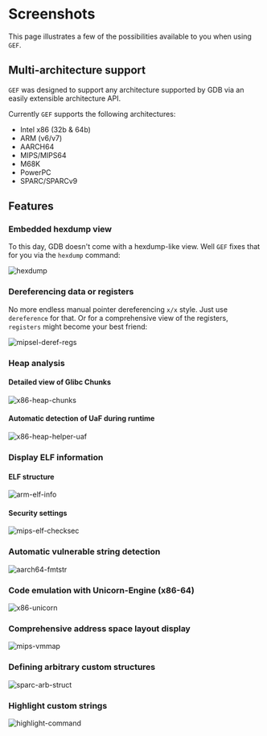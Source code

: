 # Screenshots

<!-- @import "[TOC]" {cmd="toc" depthFrom=1 depthTo=6 orderedList=false} -->


This page illustrates a few of the possibilities available to you when using `GEF`.

## Multi-architecture support

`GEF` was designed to support any architecture supported by GDB via an easily extensible architecture API.

Currently `GEF` supports the following architectures:

 - Intel x86 (32b & 64b)
 - ARM (v6/v7)
 - AARCH64
 - MIPS/MIPS64
 - M68K
 - PowerPC
 - SPARC/SPARCv9


## Features

### Embedded hexdump view

To this day, GDB doesn't come with a hexdump-like view. Well `GEF` fixes that for you via the `hexdump` command:

![hexdump](https://i.imgur.com/mJUq6T2.png)


### Dereferencing data or registers

No more endless manual pointer dereferencing `x/x` style. Just use `dereference` for that. Or for a comprehensive view of the registers, `registers` might become your best friend:

![mipsel-deref-regs](https://i.imgur.com/f5ZaWDC.png)


### Heap analysis

#### Detailed view of Glibc Chunks

![x86-heap-chunks](https://i.imgur.com/zBSTUHb.png)


#### Automatic detection of UaF during runtime

![x86-heap-helper-uaf](https://i.imgur.com/NfV5Cu9.png)


### Display ELF information

#### ELF structure

![arm-elf-info](https://i.imgur.com/qOL8CnL.png)


#### Security settings

![mips-elf-checksec](https://i.imgur.com/aanY2uK.png)


### Automatic vulnerable string detection

![aarch64-fmtstr](https://i.imgur.com/iF4l1R5.png)


### Code emulation with Unicorn-Engine (x86-64)

![x86-unicorn](https://i.imgur.com/emhEsol.png)


### Comprehensive address space layout display

![mips-vmmap](https://i.imgur.com/TbC1kNa.png)


### Defining arbitrary custom structures

![sparc-arb-struct](https://i.imgur.com/dEMUuP7.png)


### Highlight custom strings

![highlight-command](https://i.imgur.com/UwSPXrV.png)


